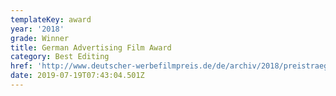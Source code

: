 ```yaml
---
templateKey: award
year: '2018'
grade: Winner
title: German Advertising Film Award
category: Best Editing
href: 'http://www.deutscher-werbefilmpreis.de/de/archiv/2018/preistraeger/'
date: 2019-07-19T07:43:04.501Z
---
```


